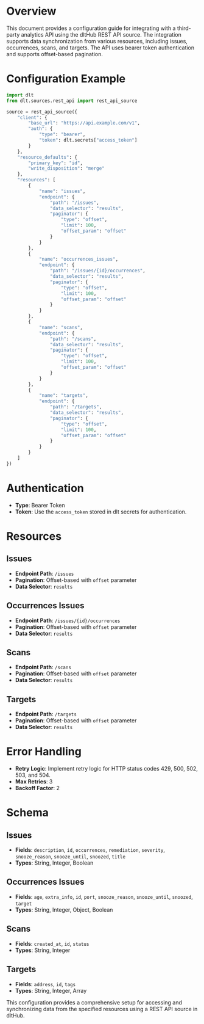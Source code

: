 # Overview

This document provides a configuration guide for integrating with a third-party analytics API using the dltHub REST API source. The integration supports data synchronization from various resources, including issues, occurrences, scans, and targets. The API uses bearer token authentication and supports offset-based pagination.

# Configuration Example

```python
import dlt
from dlt.sources.rest_api import rest_api_source

source = rest_api_source({
    "client": {
        "base_url": "https://api.example.com/v1",
        "auth": {
            "type": "bearer",
            "token": dlt.secrets["access_token"]
        }
    },
    "resource_defaults": {
        "primary_key": "id",
        "write_disposition": "merge"
    },
    "resources": [
        {
            "name": "issues",
            "endpoint": {
                "path": "/issues",
                "data_selector": "results",
                "paginator": {
                    "type": "offset",
                    "limit": 100,
                    "offset_param": "offset"
                }
            }
        },
        {
            "name": "occurrences_issues",
            "endpoint": {
                "path": "/issues/{id}/occurrences",
                "data_selector": "results",
                "paginator": {
                    "type": "offset",
                    "limit": 100,
                    "offset_param": "offset"
                }
            }
        },
        {
            "name": "scans",
            "endpoint": {
                "path": "/scans",
                "data_selector": "results",
                "paginator": {
                    "type": "offset",
                    "limit": 100,
                    "offset_param": "offset"
                }
            }
        },
        {
            "name": "targets",
            "endpoint": {
                "path": "/targets",
                "data_selector": "results",
                "paginator": {
                    "type": "offset",
                    "limit": 100,
                    "offset_param": "offset"
                }
            }
        }
    ]
})
```

# Authentication

- **Type**: Bearer Token
- **Token**: Use the `access_token` stored in dlt secrets for authentication.

# Resources

## Issues
- **Endpoint Path**: `/issues`
- **Pagination**: Offset-based with `offset` parameter
- **Data Selector**: `results`

## Occurrences Issues
- **Endpoint Path**: `/issues/{id}/occurrences`
- **Pagination**: Offset-based with `offset` parameter
- **Data Selector**: `results`

## Scans
- **Endpoint Path**: `/scans`
- **Pagination**: Offset-based with `offset` parameter
- **Data Selector**: `results`

## Targets
- **Endpoint Path**: `/targets`
- **Pagination**: Offset-based with `offset` parameter
- **Data Selector**: `results`

# Error Handling

- **Retry Logic**: Implement retry logic for HTTP status codes 429, 500, 502, 503, and 504.
- **Max Retries**: 3
- **Backoff Factor**: 2

# Schema

## Issues
- **Fields**: `description`, `id`, `occurrences`, `remediation`, `severity`, `snooze_reason`, `snooze_until`, `snoozed`, `title`
- **Types**: String, Integer, Boolean

## Occurrences Issues
- **Fields**: `age`, `extra_info`, `id`, `port`, `snooze_reason`, `snooze_until`, `snoozed`, `target`
- **Types**: String, Integer, Object, Boolean

## Scans
- **Fields**: `created_at`, `id`, `status`
- **Types**: String, Integer

## Targets
- **Fields**: `address`, `id`, `tags`
- **Types**: String, Integer, Array

This configuration provides a comprehensive setup for accessing and synchronizing data from the specified resources using a REST API source in dltHub.